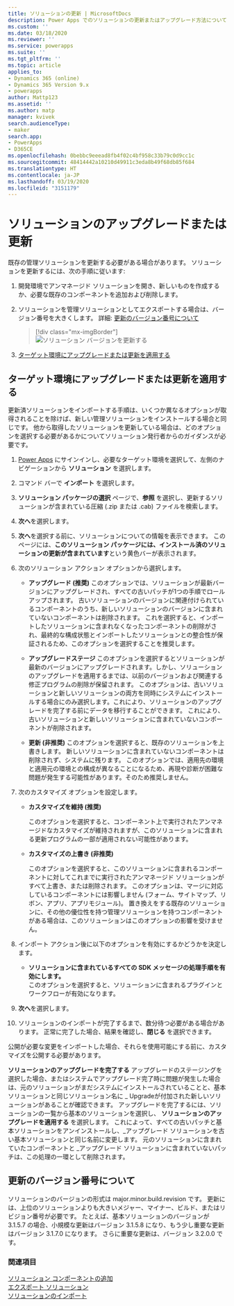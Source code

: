 ```yaml
---
title: ソリューションの更新 | MicrosoftDocs
description: Power Apps でのソリューションの更新またはアップグレード方法について説明します
ms.custom: ''
ms.date: 03/18/2020
ms.reviewer: ''
ms.service: powerapps
ms.suite: ''
ms.tgt_pltfrm: ''
ms.topic: article
applies_to:
- Dynamics 365 (online)
- Dynamics 365 Version 9.x
- powerapps
author: Mattp123
ms.assetid: ''
ms.author: matp
manager: kvivek
search.audienceType:
- maker
search.app:
- PowerApps
- D365CE
ms.openlocfilehash: 0bebbc9eeead8fb4f02c4bf958c33b79c0d9cc1c
ms.sourcegitcommit: 48414442a10210d49911c3eda8b49f68db85f684
ms.translationtype: HT
ms.contentlocale: ja-JP
ms.lasthandoff: 03/19/2020
ms.locfileid: "3151179"
---
```

# <a name="upgrade-or-update-a-solution"></a>ソリューションのアップグレードまたは更新  
既存の管理ソリューションを更新する必要がある場合があります。 ソリューションを更新するには、次の手順に従います: 

1.  開発環境でアンマネージド ソリューションを開き、新しいものを作成するか、必要な既存のコンポーネントを追加および削除します。 
2.  ソリューションを管理ソリューションとしてエクスポートする場合は、バージョン番号を大きくします。 詳細: [更新のバージョン番号について](#understanding-version-numbers-for-updates) 

    > [!div class="mx-imgBorder"] 
    > ![ソリューション バージョンを更新する](media/update-solution-version.png)
3. [ターゲット環境にアップグレードまたは更新を適用する](#apply-the-upgrade-or-update-in-the-target-environment)

## <a name="apply-the-upgrade-or-update-in-the-target-environment"></a>ターゲット環境にアップグレードまたは更新を適用する
更新済ソリューションをインポートする手順は、いくつか異なるオプションが取得されることを除けば、新しい管理ソリューションをインストールする場合と同じです。 他から取得したソリューションを更新している場合は、どのオプションを選択する必要があるかについてソリューション発行者からのガイダンスが必要です。  

1. [Power Apps](https://make.powerapps.com/?utm_source=padocs&utm_medium=linkinadoc&utm_campaign=referralsfromdoc) にサインインし、必要なターゲット環境を選択して、左側のナビゲーションから **ソリューション** を選択します。  

2. コマンド バーで **インポート** を選択します。  

3. **ソリューション パッケージの選択** ページで、**参照** を選択し、更新するソリューションが含まれている圧縮 (.zip または .cab) ファイルを検索します。  

4. **次へ**を選択します。  

5. **次へ**を選択する前に、ソリューションについての情報を表示できます。 このページには、**このソリューション パッケージには、インストール済のソリューションの更新が含まれています**という黄色バーが表示されます。  

6. 次のソリューション アクション オプションから選択します。  
   - **アップグレード (推奨)** このオプションでは、ソリューションが最新バージョンにアップグレードされ、すべての古いパッチが1つの手順でロールアップされます。  古いソリューションのバージョンに関連付けられているコンポーネントのうち、新しいソリューションのバージョンに含まれていないコンポーネントは削除されます。 これを選択すると、インポートしたソリューションに含まれなくなったコンポーネントの削除がされ、最終的な構成状態とインポートしたソリューションとの整合性が保証されるため、このオプションを選択することを推奨します。
        
   - **アップグレードステージ** このオプションを選択するとソリューションが最新のバージョンにアップグレードされます。しかし、ソリューションのアップグレードを適用するまでは、以前のバージョンおよび関連する修正プログラムの削除が保留されます。  このオプションは、古いソリューションと新しいソリューションの両方を同時にシステムにインストールする場合にのみ選択します。これにより、ソリューションのアップグレードを完了する前にデータを移行することができます。 これにより、古いソリューションと新しいソリューションに含まれていないコンポーネントが削除されます。
        
   - **更新 (非推奨)** このオプションを選択すると、既存のソリューションを上書きします。  新しいソリューションに含まれていないコンポーネントは削除されず、システムに残ります。  このオプションでは、適用先の環境と適用元の環境との構成が異なることになるため、再現や診断が困難な問題が発生する可能性があります。そのため推奨しません。
        
7. 次のカスタマイズ オプションを設定します。

   - **カスタマイズを維持 (推奨)**  

        このオプションを選択すると、コンポーネント上で実行されたアンマネージドなカスタマイズが維持されますが、このソリューションに含まれる更新プログラムの一部が適用されない可能性があります。  

   - **カスタマイズの上書き (非推奨)**  

        このオプションを選択すると、このソリューションに含まれるコンポーネントに対してこれまでに実行されたアンマネージド ソリューションがすべて上書き、または削除されます。 このオプションは、マージに対応しているコンポーネントには影響しません (フォーム、サイトマップ、リボン、アプリ、アプリモジュール)。  置き換えをする既存のソリューションに、その他の優位性を持つ管理ソリューションを持つコンポーネントがある場合は、このソリューションはこのオプションの影響を受けません。  

8. インポート アクション後に以下のオプションを有効にするかどうかを決定します。
   - **ソリューションに含まれているすべての SDK メッセージの処理手順を有効にします。**  
        このオプションを選択すると、ソリューションに含まれるプラグインとワークフローが有効になります。
        
9. **次へ**を選択します。  

10. ソリューションのインポートが完了するまで、数分待つ必要がある場合があります。 正常に完了した場合、結果を確認し、**閉じる** を選択できます。  

   公開が必要な変更をインポートした場合、それらを使用可能にする前に、カスタマイズを公開する必要があります。 

**ソリューションのアップグレードを完了する** アップグレードのステージングを選択した場合、またはシステムでアップグレード完了時に問題が発生した場合は、元のソリューションがまだシステムにインストールされていることと、基本ソリューションと同じソリューション名に \_ Upgradeが付加された新しいソリューションがあることが確認できます。  アップグレードを完了するには、ソリューションの一覧から基本のソリューションを選択し、 **ソリューションのアップグレードを適用する** を選択します。  これによって、すべての古いパッチと基本ソリューションをアンインストールし、\_アップグレード ソリューションを古い基本ソリューションと同じ名前に変更します。  元のソリューションに含まれていたコンポーネントと \_アップグレード ソリューションに含まれていないパッチは、この処理の一環として削除されます。

## <a name="understanding-version-numbers-for-updates"></a>更新のバージョン番号について
ソリューションのバージョンの形式は major.minor.build.revision です。 更新には、上位のソリューションよりも大きいメジャー、マイナー、ビルド、またはリビジョン番号が必要です。 たとえば、基本ソリューションのバージョンが 3.1.5.7 の場合、小規模な更新はバージョン 3.1.5.8 になり、もう少し重要な更新はバージョン 3.1.7.0 になります。 さらに重要な更新は、バージョン 3.2.0.0 です。


### <a name="see-also"></a>関連項目
[ソリューション コンポーネントの追加](create-solution.md#add-solution-components) <br />
[エクスポート ソリューション](export-solutions.md) <br />
[ソリューションのインポート](import-update-export-solutions.md)